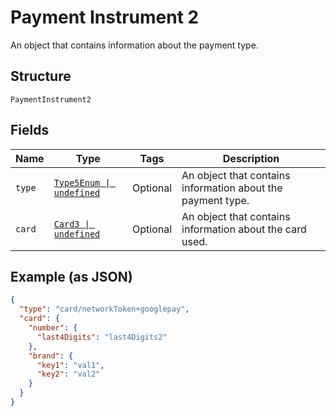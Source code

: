 
# Payment Instrument 2

An object that contains information about the payment type.

## Structure

`PaymentInstrument2`

## Fields

| Name | Type | Tags | Description |
|  --- | --- | --- | --- |
| `type` | [`Type5Enum \| undefined`](../../doc/models/type-5-enum.md) | Optional | An object that contains information about the payment type. |
| `card` | [`Card3 \| undefined`](../../doc/models/card-3.md) | Optional | An object that contains information about the card used. |

## Example (as JSON)

```json
{
  "type": "card/networkToken+googlepay",
  "card": {
    "number": {
      "last4Digits": "last4Digits2"
    },
    "brand": {
      "key1": "val1",
      "key2": "val2"
    }
  }
}
```


